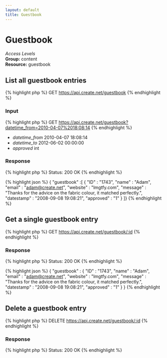 ```yaml
---
layout: default
title: Guestbook
---
```


Guestbook
=============

*Access Levels*    
__Group:__ content     
__Resource:__ guestbook

List all guestbook entries
--------------------------

{% highlight php %}
GET 	https://api.create.net/guestbook
{% endhighlight %}

### Input

{% highlight php %}
GET 	https://api.create.net/guestbook?datetime_from=2010-04-07%2018:08:14
{% endhighlight %}

* *datetime_from* 2010-04-07 18:08:14
* *datetime_to* 2012-06-02 00:00:00
* *approved* int

### Response

{% highlight php %}
Status: 200 OK
{% endhighlight %}

{% highlight json %}
{ "guestbook" :[
	{
		"ID" : "1743",
		"name" : "Adam",
		"email" : "adam@create.net",
		"website" : "lmgtfy.com",
		"message" : "Thanks for the advice on the fabric colour, it matched perfectly.",
		"datestamp" : "2008-09-08 19:08:21",
		"approved" : "1"
	}
]}
{% endhighlight %}

Get a single guestbook entry
----------------------------

{% highlight php %}
GET 	https://api.create.net/guestbook/:id
{% endhighlight %}

### Response

{% highlight php %}
Status: 200 OK
{% endhighlight %}

{% highlight json %}
{ "guestbook" :
	{
		"ID" : "1743",
		"name" : "Adam",
		"email" : "adam@create.net",
		"website" : "lmgtfy.com",
		"message" : "Thanks for the advice on the fabric colour, it matched perfectly.",
		"datestamp" : "2008-09-08 19:08:21",
		"approved" : "1"
	}
}
{% endhighlight %}


Delete a guestbook entry
------------------------

{% highlight php %}
DELETE 	https://api.create.net/guestbook/:id
{% endhighlight %}

### Response

{% highlight php %}
Status: 200 OK
{% endhighlight %}	